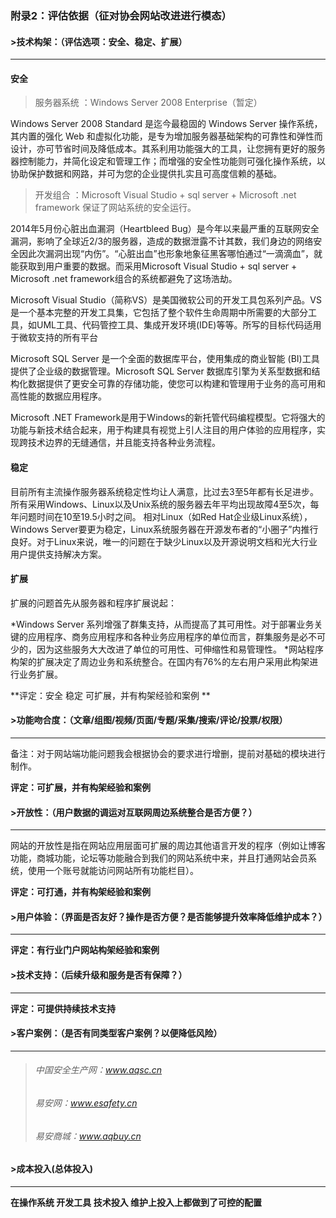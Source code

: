 ### 附录2：评估依据（征对协会网站改进进行模态）

#### >技术构架：（评估选项：安全、稳定、扩展）


-------------------

 #### 安全 ###

>服务器系统 ：Windows Server 2008 Enterprise（暂定）

Windows Server 2008 Standard 是迄今最稳固的 Windows Server 操作系统，其内置的强化 Web 和虚拟化功能，是专为增加服务器基础架构的可靠性和弹性而设计，亦可节省时间及降低成本。其系利用功能强大的工具，让您拥有更好的服务器控制能力，并简化设定和管理工作；而增强的安全性功能则可强化操作系统，以协助保护数据和网路，并可为您的企业提供扎实且可高度信赖的基础。

>开发组合 ：Microsoft Visual Studio + sql server + Microsoft .net framework 保证了网站系统的安全运行。

2014年5月份心脏出血漏洞（Heartbleed Bug）是今年以来最严重的互联网安全漏洞，影响了全球近2/3的服务器，造成的数据泄露不计其数，我们身边的网络安全因此次漏洞出现“内伤”。“心脏出血”也形象地象征黑客哪怕通过“一滴滴血”，就能获取到用户重要的数据。而采用Microsoft Visual Studio + sql server + Microsoft .net framework组合的系统都避免了这场浩劫。

Microsoft Visual Studio（简称VS）是美国微软公司的开发工具包系列产品。VS是一个基本完整的开发工具集，它包括了整个软件生命周期中所需要的大部分工具，如UML工具、代码管控工具、集成开发环境(IDE)等等。所写的目标代码适用于微软支持的所有平台

Microsoft SQL Server 是一个全面的数据库平台，使用集成的商业智能 (BI)工具提供了企业级的数据管理。Microsoft SQL Server 数据库引擎为关系型数据和结构化数据提供了更安全可靠的存储功能，使您可以构建和管理用于业务的高可用和高性能的数据应用程序。

Microsoft .NET Framework是用于Windows的新托管代码编程模型。它将强大的功能与新技术结合起来，用于构建具有视觉上引人注目的用户体验的应用程序，实现跨技术边界的无缝通信，并且能支持各种业务流程。


 #### 稳定  ####

目前所有主流操作服务器系统稳定性均让人满意，比过去3至5年都有长足进步。
所有采用Windows、Linux以及Unix系统的服务器去年平均出现故障4至5次，每年问题时间在10至19.5小时之间。
相对Linux（如Red Hat企业级Linux系统），Windows Server要更为稳定，Linux系统服务器在开源发布者的“小圈子”内推行良好。对于Linux来说，唯一的问题在于缺少Linux以及开源说明文档和光大行业用户提供支持解决方案。


 #### 扩展 ####

扩展的问题首先从服务器和程序扩展说起：

*Windows Server 系列增强了群集支持，从而提高了其可用性。对于部署业务关键的应用程序、商务应用程序和各种业务应用程序的单位而言，群集服务是必不可少的，因为这些服务大大改进了单位的可用性、可伸缩性和易管理性。
*网站程序构架的扩展决定了周边业务和系统整合。在国内有76%的左右用户采用此构架进行业务扩展。

**评定：安全 稳定 可扩展，并有构架经验和案例 **


#### >功能吻合度：（文章/组图/视频/页面/专题/采集/搜索/评论/投票/权限）

-------------------
备注：对于网站端功能问题我会根据协会的要求进行增删，提前对基础的模块进行制作。

**评定：可扩展，并有构架经验和案例**

#### >开放性：（用户数据的调运对互联网周边系统整合是否方便？）

-------------------
网站的开放性是指在网站应用层面可扩展的周边其他语言开发的程序（例如让博客功能，商城功能，论坛等功能融合到我们的网站系统中来，并且打通网站会员系统，使用一个账号就能访问网站所有功能栏目）。

**评定：可打通，并有构架经验和案例**

#### >用户体验：（界面是否友好？操作是否方便？是否能够提升效率降低维护成本？）

-------------------

**评定：有行业门户网站构架经验和案例**

#### >技术支持：（后续升级和服务是否有保障？）

-------------------
**评定：可提供持续技术支持**

#### >客户案例：（是否有同类型客户案例？以便降低风险）

-------------------
>###### 中国安全生产网：www.aqsc.cn
>###### 易安网：www.esafety.cn
>###### 易安商城：www.aqbuy.cn




#### >成本投入(总体投入)

-------------------
**在操作系统 开发工具 技术投入 维护上投入上都做到了可控的配置**

